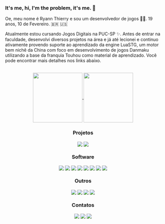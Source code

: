 ### It's me, hi, I'm the problem, it's me. 🎵

Oe, meu nome é Ryann Thierry e sou um desenvolvedor de jogos 🏳‍🌈. 19 anos, 10 de Fevereiro. 🇧🇷 🇺🇸

Atualmente estou cursando Jogos Digitais na PUC-SP ✨. Antes de entrar na faculdade, desenvolvi diversos projetos na área e já até lecionei e continuo ativamente provendo suporte ao aprendizado da engine LuaSTG, um motor bem nichê da China com foco em desenvolvimento de jogos Danmaku utilizando a base da franquia Touhou como material de aprendizado. Você pode encontrar mais detalhes nos links abaixo.<br/>
<br/>
<div align="center">
  <a href="https://github.com/RyannThi">
  <img align="center" height="160" src="https://github-readme-stats.vercel.app/api?username=RyannThi&show_icons=true&theme=tokyonight&bg_color=00000000"/>
  <img align="center" height="160" src="https://github-readme-stats.vercel.app/api/top-langs/?username=RyannThi&layout=compact&bg_color=00000000&title_color=70a5fd&icon_color=bf91f3&text_color=38bdae"/>
  </a>
</div>

<div align=center>
  <h3>Projetos</h3>
  <a href="https://ryann1908.itch.io/">
  <img align="center" src="https://img.shields.io/badge/Itch-%23FF0B34.svg?style=for-the-badge&logo=Itch.io&logoColor=white"/></a>
  <a href="https://www.youtube.com/channel/UC5jUDyVZaTkqO_5PrcN-YQQ">
  <img align="center" src="https://img.shields.io/badge/YouTube-%23FF0000.svg?style=for-the-badge&logo=YouTube&logoColor=white"/></a>
</div>

<div align=center>
  <h3>Software</h3>
  <img align="center" src="https://img.shields.io/badge/adobe%20photoshop-%2331A8FF.svg?style=for-the-badge&logo=adobe%20photoshop&logoColor=white" onclick="" style="pointer-events: none;"/>
  <img align="center" src="https://img.shields.io/badge/blender-%23F5792A.svg?style=for-the-badge&logo=blender&logoColor=white" onclick="" style="pointer-events: none;"/>
  <img align="center" src="https://img.shields.io/badge/Canva-%2300C4CC.svg?style=for-the-badge&logo=Canva&logoColor=white" onclick="" style="pointer-events: none;"/>
  <img align="center" src="https://img.shields.io/badge/unity-%23000000.svg?style=for-the-badge&logo=unity&logoColor=white" onclick="" style="pointer-events: none;"/>
  <img align="center" src="https://img.shields.io/badge/Notepad++-90E59A.svg?style=for-the-badge&logo=notepad%2b%2b&logoColor=black" onclick="" style="pointer-events: none;"/>
  <img align="center" src="https://img.shields.io/badge/IntelliJIDEA-000000.svg?style=for-the-badge&logo=intellij-idea&logoColor=white" onclick="" style="pointer-events: none;"/>
  <img align="center" src="https://img.shields.io/badge/Visual%20Studio-5C2D91.svg?style=for-the-badge&logo=visual-studio&logoColor=white" onclick="" style="pointer-events: none;"/>
  <img align="center" src="https://img.shields.io/badge/Microsoft_Office-D83B01?style=for-the-badge&logo=microsoft-office&logoColor=white" onclick="" style="pointer-events: none;"/>
</div>

<div align=center>
  <h3>Outros</h3>
  <img align="center" src="https://img.shields.io/badge/riotgames-D32936.svg?style=for-the-badge&logo=riotgames&logoColor=white" onclick="" style="pointer-events: none;"/>
  <img align="center" src="https://img.shields.io/badge/Playstation%204-003791?style=for-the-badge&logo=playstation-4&logoColor=white" onclick="" style="pointer-events: none;"/>
  <img align="center" src="https://img.shields.io/badge/Android-3DDC84?style=for-the-badge&logo=android&logoColor=white" onclick="" style="pointer-events: none;"/>
  <img align="center" src="https://img.shields.io/badge/Windows-0078D6?style=for-the-badge&logo=windows&logoColor=white" onclick="" style="pointer-events: none;"/>
</div>

<div align=center>
  <h3>Contatos</h3>
  <a href="mailto:ryann1908@hotmail.com">
  <img align="center" src="https://img.shields.io/badge/Microsoft_Outlook-0078D4?style=for-the-badge&logo=microsoft-outlook&logoColor=white"/></a>
  <a href="https://www.discordapp.com/users/523282299396030484">
  <img align="center" src="https://img.shields.io/badge/Discord-%235865F2.svg?style=for-the-badge&logo=discord&logoColor=white"/></a>
  <a href="https://twitter.com/RyannThi">
  <img align="center" src="https://img.shields.io/badge/Twitter-%231DA1F2.svg?style=for-the-badge&logo=Twitter&logoColor=white"/></a>
</div>

